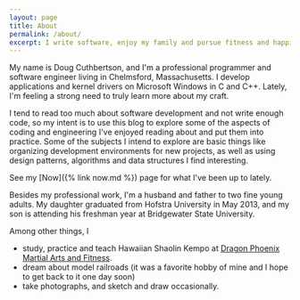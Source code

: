```yaml
---
layout: page
title: About
permalink: /about/
excerpt: I write software, enjoy my family and pursue fitness and happiness through various activities and hobbies.
---
```

My name is Doug Cuthbertson, and I'm a professional programmer and software engineer living in Chelmsford, Massachusetts. I develop applications and kernel drivers on Microsoft Windows in C and C++. Lately, I'm feeling a strong need to truly learn more about my craft.

I tend to read too much about software development and not write enough code, so my intent is to use this blog to explore some of the aspects of coding and engineering I've enjoyed reading about and put them into practice. Some of the subjects I intend to explore are basic things like organizing development environments for new projects, as well as using design patterns, algorithms and data structures I find interesting.

See my [Now]({% link now.md %}) page for what I've been up to lately.

Besides my professional work, I'm a husband and father to two fine young adults. My daughter graduated from Hofstra University in May 2013, and my son is attending his freshman year at Bridgewater State University.

Among other things, I
- study, practice and teach Hawaiian Shaolin Kempo at [Dragon Phoenix Martial Arts and Fitness](http://dpkempo.com).
- dream about model railroads (it was a favorite hobby of mine and I hope to get back to it one day soon)
- take photographs, and sketch and draw occasionally.
